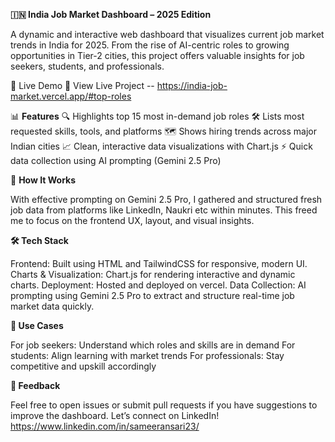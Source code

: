 **🇮🇳 India Job Market Dashboard – 2025 Edition**

A dynamic and interactive web dashboard that visualizes current job market trends in India for 2025. From the rise of AI-centric roles to growing opportunities in Tier-2 cities, this project offers valuable insights for job seekers, students, and professionals.

🚀 Live Demo
🔗 View Live Project -- https://india-job-market.vercel.app/#top-roles

📊 **Features**
🔍 Highlights top 15 most in-demand job roles
🛠️ Lists most requested skills, tools, and platforms
🗺️ Shows hiring trends across major Indian cities
📈 Clean, interactive data visualizations with Chart.js
⚡ Quick data collection using AI prompting (Gemini 2.5 Pro)

🧠 **How It Works**

With effective prompting on Gemini 2.5 Pro, I gathered and structured fresh job data from platforms like LinkedIn, Naukri etc within minutes. This freed me to focus on the frontend UX, layout, and visual insights.

**🛠 Tech Stack**

Frontend: Built using HTML and TailwindCSS for responsive, modern UI.
Charts & Visualization: Chart.js for rendering interactive and dynamic charts.
Deployment: Hosted and deployed on vercel.
Data Collection: AI prompting using Gemini 2.5 Pro to extract and structure real-time job market data quickly.

**🧩 Use Cases**

For job seekers: Understand which roles and skills are in demand
For students: Align learning with market trends
For professionals: Stay competitive and upskill accordingly

**🙌 Feedback**

Feel free to open issues or submit pull requests if you have suggestions to improve the dashboard.
Let’s connect on LinkedIn! https://www.linkedin.com/in/sameeransari23/
